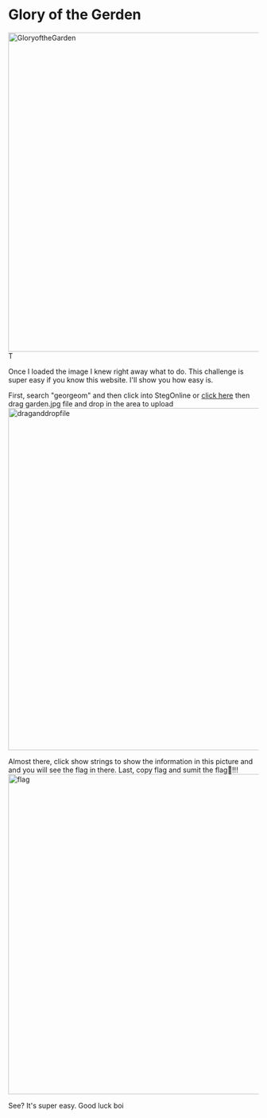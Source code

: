<h1>Glory of the Gerden</h1>
<img width="676" height="641" alt="GloryoftheGarden" src="https://github.com/user-attachments/assets/f384573e-7f39-4a9a-ad04-cddfbbc16f0b" />T

 Once I loaded the image I knew right away what to do. This challenge is super easy if you know this website. I'll show you how easy is.

First, search "georgeom" and then click into StegOnline or <a href="https://georgeom.net/StegOnline/">click here</a>
then drag garden.jpg file and drop in the area to upload
<img width="1365" height="687" alt="draganddropfile" src="https://github.com/user-attachments/assets/5f703c05-84a3-4d78-a285-55ecbcb6af62" />

Almost there, click show strings to show the information in this picture and and you will see the flag in there. Last, copy flag and sumit the flag🤑!!!
<img width="1363" height="643" alt="flag" src="https://github.com/user-attachments/assets/6550d140-434e-41ce-9f5c-ee2821898847" />

See? It's super easy. Good luck boi

